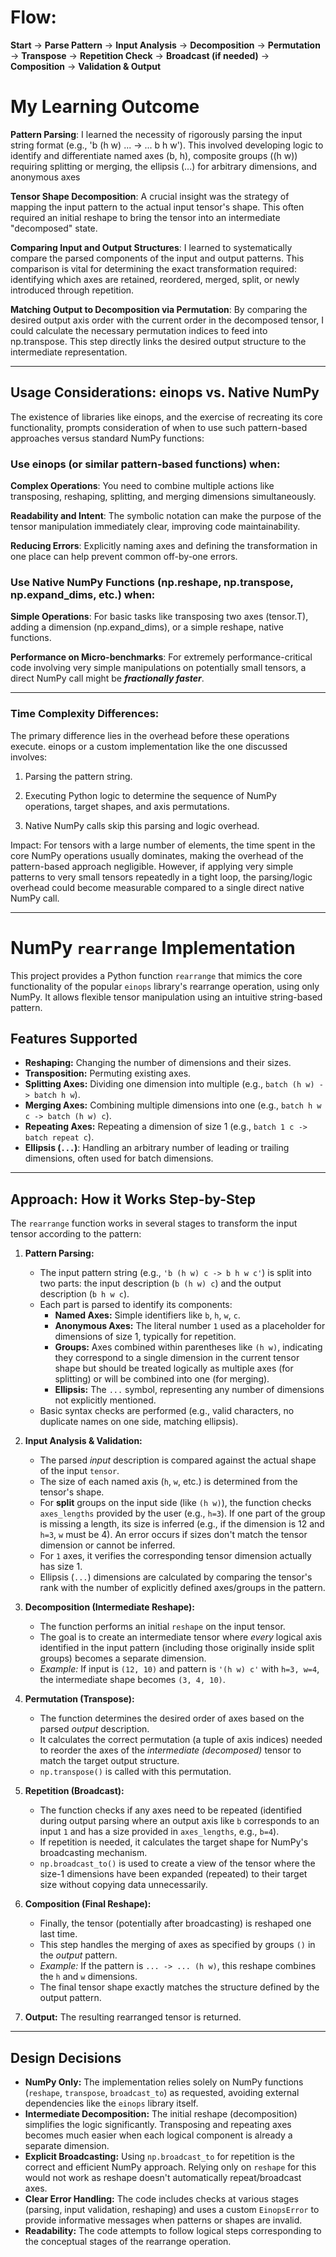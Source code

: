 # Flow:
**Start** -> **Parse Pattern** -> **Input Analysis** -> **Decomposition** -> **Permutation** -> **Transpose** -> **Repetition Check** -> **Broadcast (if needed)** -> **Composition** -> **Validation & Output**

# My Learning Outcome

**Pattern Parsing**: I learned the necessity of rigorously parsing the input string format (e.g., 'b (h w) ... -> ... b h w'). This involved developing logic to identify and differentiate named axes (b, h), composite groups ((h w)) requiring splitting or merging, the ellipsis (...) for arbitrary dimensions, and anonymous axes

**Tensor Shape Decomposition**: A crucial insight was the strategy of mapping the input pattern to the actual input tensor's shape. This often required an initial reshape to bring the tensor into an intermediate "decomposed" state.

**Comparing Input and Output Structures**: I learned to systematically compare the parsed components of the input and output patterns. This comparison is vital for determining the exact transformation required: identifying which axes are retained, reordered, merged, split, or newly introduced through repetition.

**Matching Output to Decomposition via Permutation**: By comparing the desired output axis order with the current order in the decomposed tensor, I could calculate the necessary permutation indices to feed into np.transpose. This step directly links the desired output structure to the intermediate representation.

---

## Usage Considerations: einops vs. Native NumPy

The existence of libraries like einops, and the exercise of recreating its core functionality, prompts consideration of when to use such pattern-based approaches versus standard NumPy functions:

### Use einops (or similar pattern-based functions) when:

**Complex Operations**: You need to combine multiple actions like transposing, reshaping, splitting, and merging dimensions simultaneously.

**Readability and Intent**: The symbolic notation can make the purpose of the tensor manipulation immediately clear, improving code maintainability.

**Reducing Errors**: Explicitly naming axes and defining the transformation in one place can help prevent common off-by-one errors.

### Use Native NumPy Functions (np.reshape, np.transpose, np.expand_dims, etc.) when:

**Simple Operations**: For basic tasks like transposing two axes (tensor.T), adding a dimension (np.expand_dims), or a simple reshape, native functions.

**Performance on Micro-benchmarks**: For extremely performance-critical code involving very simple manipulations on potentially small tensors, a direct NumPy call might be ***fractionally faster***.


---

### Time Complexity Differences:

The primary difference lies in the overhead before these operations execute. einops or a custom implementation like the one discussed involves:

1. Parsing the pattern string.

2. Executing Python logic to determine the sequence of NumPy operations, target shapes, and axis permutations.

3. Native NumPy calls skip this parsing and logic overhead.

Impact: For tensors with a large number of elements, the time spent in the core NumPy operations usually dominates, making the overhead of the pattern-based approach negligible. However, if applying very simple patterns to very small tensors repeatedly in a tight loop, the parsing/logic overhead could become measurable compared to a single direct native NumPy call.


---

# NumPy `rearrange` Implementation

This project provides a Python function `rearrange` that mimics the core functionality of the popular `einops` library's rearrange operation, using only NumPy. It allows flexible tensor manipulation using an intuitive string-based pattern.

## Features Supported

*   **Reshaping:** Changing the number of dimensions and their sizes.
*   **Transposition:** Permuting existing axes.
*   **Splitting Axes:** Dividing one dimension into multiple (e.g., `batch (h w) -> batch h w`).
*   **Merging Axes:** Combining multiple dimensions into one (e.g., `batch h w c -> batch (h w) c`).
*   **Repeating Axes:** Repeating a dimension of size 1 (e.g., `batch 1 c -> batch repeat c`).
*   **Ellipsis (`...`)**: Handling an arbitrary number of leading or trailing dimensions, often used for batch dimensions.


---


## Approach: How it Works Step-by-Step

The `rearrange` function works in several stages to transform the input tensor according to the pattern:

1.  **Pattern Parsing:**
    *   The input pattern string (e.g., `'b (h w) c -> b h w c'`) is split into two parts: the input description (`b (h w) c`) and the output description (`b h w c`).
    *   Each part is parsed to identify its components:
        *   **Named Axes:** Simple identifiers like `b`, `h`, `w`, `c`.
        *   **Anonymous Axes:** The literal number `1` used as a placeholder for dimensions of size 1, typically for repetition.
        *   **Groups:** Axes combined within parentheses like `(h w)`, indicating they correspond to a single dimension in the current tensor shape but should be treated logically as multiple axes (for splitting) or will be combined into one (for merging).
        *   **Ellipsis:** The `...` symbol, representing any number of dimensions not explicitly mentioned.
    *   Basic syntax checks are performed (e.g., valid characters, no duplicate names on one side, matching ellipsis).

2.  **Input Analysis & Validation:**
    *   The parsed *input* description is compared against the actual shape of the input `tensor`.
    *   The size of each named axis (`h`, `w`, etc.) is determined from the tensor's shape.
    *   For **split** groups on the input side (like `(h w)`), the function checks `axes_lengths` provided by the user (e.g., `h=3`). If one part of the group is missing a length, its size is inferred (e.g., if the dimension is 12 and `h=3`, `w` must be 4). An error occurs if sizes don't match the tensor dimension or cannot be inferred.
    *   For `1` axes, it verifies the corresponding tensor dimension actually has size 1.
    *   Ellipsis (`...`) dimensions are calculated by comparing the tensor's rank with the number of explicitly defined axes/groups in the pattern.

3.  **Decomposition (Intermediate Reshape):**
    *   The function performs an initial `reshape` on the input tensor.
    *   The goal is to create an intermediate tensor where *every* logical axis identified in the input pattern (including those originally inside split groups) becomes a separate dimension.
    *   *Example:* If input is `(12, 10)` and pattern is `'(h w) c'` with `h=3, w=4`, the intermediate shape becomes `(3, 4, 10)`.

4.  **Permutation (Transpose):**
    *   The function determines the desired order of axes based on the parsed *output* description.
    *   It calculates the correct permutation (a tuple of axis indices) needed to reorder the axes of the *intermediate (decomposed)* tensor to match the target output structure.
    *   `np.transpose()` is called with this permutation.

5.  **Repetition (Broadcast):**
    *   The function checks if any axes need to be repeated (identified during output parsing where an output axis like `b` corresponds to an input `1` and has a size provided in `axes_lengths`, e.g., `b=4`).
    *   If repetition is needed, it calculates the target shape for NumPy's broadcasting mechanism.
    *   `np.broadcast_to()` is used to create a view of the tensor where the size-1 dimensions have been expanded (repeated) to their target size without copying data unnecessarily.

6.  **Composition (Final Reshape):**
    *   Finally, the tensor (potentially after broadcasting) is reshaped one last time.
    *   This step handles the merging of axes as specified by groups `()` in the *output* pattern.
    *   *Example:* If the pattern is `... -> ... (h w)`, this reshape combines the `h` and `w` dimensions.
    *   The final tensor shape exactly matches the structure defined by the output pattern.

7.  **Output:** The resulting rearranged tensor is returned.



---



## Design Decisions

*   **NumPy Only:** The implementation relies solely on NumPy functions (`reshape`, `transpose`, `broadcast_to`) as requested, avoiding external dependencies like the `einops` library itself.
*   **Intermediate Decomposition:** The initial reshape (decomposition) simplifies the logic significantly. Transposing and repeating axes becomes much easier when each logical component is already a separate dimension.
*   **Explicit Broadcasting:** Using `np.broadcast_to` for repetition is the correct and efficient NumPy approach. Relying only on `reshape` for this would not work as reshape doesn't automatically repeat/broadcast axes.
*   **Clear Error Handling:** The code includes checks at various stages (parsing, input validation, reshaping) and uses a custom `EinopsError` to provide informative messages when patterns or shapes are invalid.
*   **Readability:** The code attempts to follow logical steps corresponding to the conceptual stages of the rearrange operation.
